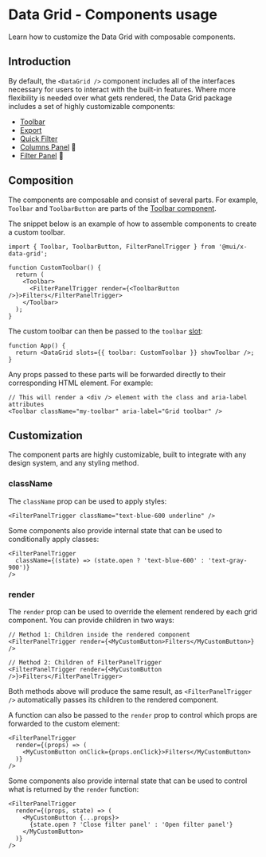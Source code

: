 # Data Grid - Components usage

<p class="description">Learn how to customize the Data Grid with composable components.</p>

## Introduction

By default, the `<DataGrid />` component includes all of the interfaces necessary for users to interact with the built-in features. Where more flexibility is needed over what gets rendered, the Data Grid package includes a set of highly customizable components:

- [Toolbar](/x/react-data-grid/components/toolbar/)
- [Export](/x/react-data-grid/components/export/)
- [Quick Filter](/x/react-data-grid/components/quick-filter/)
- [Columns Panel](/x/react-data-grid/components/columns-panel/) 🚧
- [Filter Panel](/x/react-data-grid/components/filter-panel/) 🚧

## Composition

The components are composable and consist of several parts. For example, `Toolbar` and `ToolbarButton` are parts of the [Toolbar component](/x/react-data-grid/components/toolbar/).

The snippet below is an example of how to assemble components to create a custom toolbar.

```tsx
import { Toolbar, ToolbarButton, FilterPanelTrigger } from '@mui/x-data-grid';

function CustomToolbar() {
  return (
    <Toolbar>
      <FilterPanelTrigger render={<ToolbarButton />}>Filters</FilterPanelTrigger>
    </Toolbar>
  );
}
```

The custom toolbar can then be passed to the `toolbar` [slot](/x/react-data-grid/components/):

```tsx
function App() {
  return <DataGrid slots={{ toolbar: CustomToolbar }} showToolbar />;
}
```

Any props passed to these parts will be forwarded directly to their corresponding HTML element. For example:

```tsx
// This will render a <div /> element with the class and aria-label attributes
<Toolbar className="my-toolbar" aria-label="Grid toolbar" />
```

## Customization

The component parts are highly customizable, built to integrate with any design system, and any styling method.

### className

The `className` prop can be used to apply styles:

```tsx
<FilterPanelTrigger className="text-blue-600 underline" />
```

Some components also provide internal state that can be used to conditionally apply classes:

```tsx
<FilterPanelTrigger
  className={(state) => (state.open ? 'text-blue-600' : 'text-gray-900')}
/>
```

### render

The `render` prop can be used to override the element rendered by each grid component. You can provide children in two ways:

```tsx
// Method 1: Children inside the rendered component
<FilterPanelTrigger render={<MyCustomButton>Filters</MyCustomButton>} />

// Method 2: Children of FilterPanelTrigger
<FilterPanelTrigger render={<MyCustomButton />}>Filters</FilterPanelTrigger>
```

Both methods above will produce the same result, as `<FilterPanelTrigger />` automatically passes its children to the rendered component.

A function can also be passed to the `render` prop to control which props are forwarded to the custom element:

```tsx
<FilterPanelTrigger
  render={(props) => (
    <MyCustomButton onClick={props.onClick}>Filters</MyCustomButton>
  )}
/>
```

Some components also provide internal state that can be used to control what is returned by the `render` function:

```tsx
<FilterPanelTrigger
  render={(props, state) => (
    <MyCustomButton {...props}>
      {state.open ? 'Close filter panel' : 'Open filter panel'}
    </MyCustomButton>
  )}
/>
```
